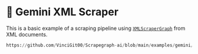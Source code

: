 # 📔 Gemini XML Scraper

This is a basic example of a scraping pipeline using [`XMLScraperGraph`](/docs/Graphs/xml_scraper_graph) from XML documents.

```python reference title="Gemini XML Scraper"
https://github.com/VinciGit00/Scrapegraph-ai/blob/main/examples/gemini/xml_scraper_openai.py
```
